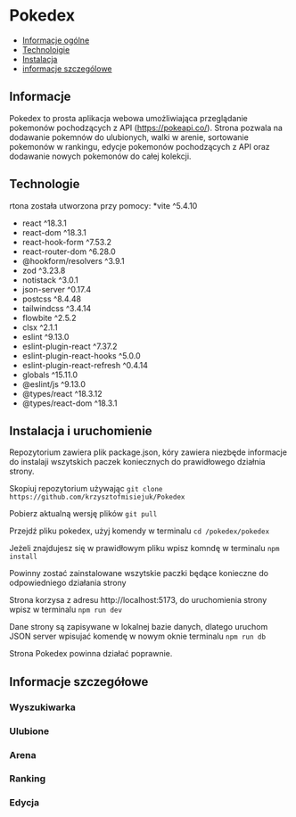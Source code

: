 # Pokedex
* [Informacje ogólne](#infornacje)
* [Technoloigie](#technologie)
* [Instalacja](#instalacja)
* [informacje szczególowe](#szczegóły)

## Informacje
Pokedex to prosta aplikacja webowa umożliwiająca przeglądanie pokemonów pochodzących z API (https://pokeapi.co/). Strona pozwala na dodawanie pokemnów do ulubionych, walki w arenie, sortowanie pokemonów w rankingu, edycje pokemonów pochodzących z API oraz dodawanie nowych pokemonów do całej kolekcji. 

## Technologie
rtona została utworzona przy pomocy: 
*vite ^5.4.10
<ul>
 
  <li>react ^18.3.1</li>
  <li>react-dom ^18.3.1</li>
  <li>react-hook-form ^7.53.2</li>
  <li>react-router-dom ^6.28.0</li>
  <li>@hookform/resolvers ^3.9.1</li>
  <li>zod ^3.23.8</li>
  <li>notistack ^3.0.1</li>
  <li>json-server ^0.17.4</li>
  <li>postcss ^8.4.48</li>
  <li>tailwindcss ^3.4.14</li>
  <li>flowbite ^2.5.2</li>
  <li>clsx ^2.1.1</li>
  <li>eslint ^9.13.0</li>
  <li>eslint-plugin-react ^7.37.2</li>
	<li>eslint-plugin-react-hooks ^5.0.0</li>
	<li>eslint-plugin-react-refresh ^0.4.14</li>
	<li>globals ^15.11.0</li>
  <li>@eslint/js ^9.13.0</li>
	<li>@types/react ^18.3.12</li>
	<li>@types/react-dom ^18.3.1</li>
</ul>

## Instalacja i uruchomienie
Repozytorium zawiera plik package.json, kóry zawiera niezbęde informacje do instalaji wszytskich paczek koniecznych do prawidłowego działnia strony.

Skopiuj repozytorium używając ```git clone https://github.com/krzysztofmisiejuk/Pokedex```</br>

Pobierz aktualną wersję plików ```git pull```</br>

Przejdź pliku pokedex, użyj komendy w terminalu ```cd /pokedex/pokedex```</br>

Jeżeli znajdujesz się w prawidłowym pliku wpisz komndę w terminalu ```npm install```</br>

Powinny zostać zainstalowane wszytskie paczki będące konieczne do odpowiedniego działania strony</br>

Strona korzysa z adresu http://localhost:5173, do uruchomienia strony wpisz w terminalu ```npm run dev```</br>

Dane strony są zapisywane w lokalnej bazie danych, dlatego uruchom JSON server wpisujać komendę w nowym oknie terminalu ```npm run db```</br>

Strona Pokedex powinna działać poprawnie.


 

## Informacje szczegółowe


### Wyszukiwarka
### Ulubione
### Arena
### Ranking
### Edycja
